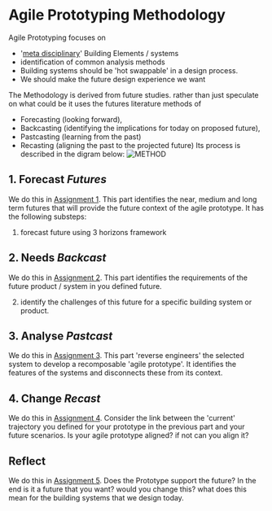 # Agile Prototyping Methodology

Agile Prototyping focuses on

- '[meta disciplinary]' Building Elements / systems
- identification of common analysis methods
- Building systems should be 'hot swappable' in a design process.
- We should make the future design experience we want

The Methodology is derived from future studies. rather than just speculate on what could be it uses the futures literature methods of 
* Forecasting (looking forward),
* Backcasting (identifying the implications for today on proposed future),
* Pastcasting (learning from the past)
* Recasting (aligning the past to the projected future)
Its process is described in the digram below:
![METHOD](https://github.com/timmcginley/Agile-Prototyping/assets/1415855/8d743541-73eb-4064-b199-5551860b1b1c)


## 1. Forecast *Futures*
We do this in [Assignment 1]. This part identifies the near, medium and long term futures that will provide the future context of the agile prototype. It has the following substeps:
1. forecast future using 3 horizons framework

## 2. Needs *Backcast*
We do this in [Assignment 2]. This part identifies the requirements of the future product / system in you defined future.

2. identify the challenges of this future for a specific building system or product.

## 3. Analyse *Pastcast*
We do this in [Assignment 3]. This part 'reverse engineers' the selected system to develop a recomposable 'agile prototype'. It identifies the features of the systems and disconnects these from its context.

## 4. Change *Recast*
We do this in [Assignment 4]. Consider the link between the 'current' trajectory you defined for your prototype in the previous part and your future scenarios. Is your agile prototype aligned? if not can you align it?

## Reflect
We do this in [Assignment 5]. Does the Prototype support the future? In the end is it a future that you want? would you change this? what does this mean for the building systems that we design today. 

<!-- LINKS -->

[Assignment 1]: /Agile/Assignments/A1
[Assignment 2]: /Agile/Assignments/A2
[Assignment 3]: /Agile/Assignments/A3
[Assignment 4]: /Agile/Assignments/A4
[Assignment 5]: /Agile/Assignments/A5
[meta disciplinary]: /Agile/Concepts/MetaDisciplinary
